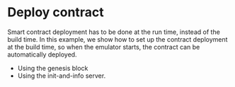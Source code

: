 # Deploy contract

Smart contract deployment has to be done at the run time, instead
of the build time. In this example, we show how to 
set up the contract deployment at the build time, so when the emulator
starts, the contract can be automatically deployed.

- Using the genesis block
- Using the init-and-info server. 
